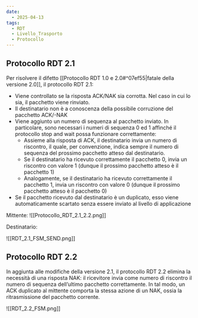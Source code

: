 ```yaml
---
date:
  - 2025-04-13
tags:
  - RDT
  - Livello_Trasporto
  - Protocollo
---
```


## Protocollo RDT 2.1

Per risolvere il difetto [[Protocollo RDT 1.0 e 2.0#^07ef55|fatale della versione 2.0]], il protocollo RDT 2.1:
- Viene controllato se la risposta ACK/NAK sia corrotta. Nel caso in cui lo sia, il pacchetto viene rinviato.
- Il destinatario non è a conoscenza della possibile corruzione del pacchetto ACK/-NAK
- Viene aggiunto un numero di sequenza al pacchetto inviato. In particolare, sono necessari i numeri di sequenza 0 ed 1 affinché il protocollo stop and wait possa funzionare correttamente:
	- Assieme alla risposta di ACK, il destinatario invia un numero di riscontro, il quale, per convenzione, indica sempre il numero di sequenza del prossimo pacchetto atteso dal destinatario.
	- Se il destinatario ha ricevuto correttamente il pacchetto 0, invia un riscontro con valore 1 (dunque il prossimo pacchetto atteso è il pacchetto 1)
	- Analogamente, se il destinatario ha ricevuto correttamente il pacchetto 1, invia un riscontro con valore 0 (dunque il prossimo pacchetto atteso è il pacchetto 0)
- Se il pacchetto ricevuto dal destinatario è un duplicato, esso viene automaticamente scartato senza essere inviato al livello di applicazione

Mittente:
![[Protocollo_RDT_2.1_2.2.png]]

Destinatario:

![[RDT_2.1_FSM_SEND.png]]

## Protocollo RDT 2.2

In aggiunta alle modifiche della versione 2.1, il protocollo RDT 2.2 elimina la necessità di una risposta NAK: il ricevitore invia come numero di riscontro il numero di sequenza dell’ultimo pacchetto correttamente. In tal modo, un ACK duplicato al mittente comporta la stessa azione di un NAK, ossia la ritrasmissione del pacchetto corrente.

![[RDT_2.2_FSM.png]]